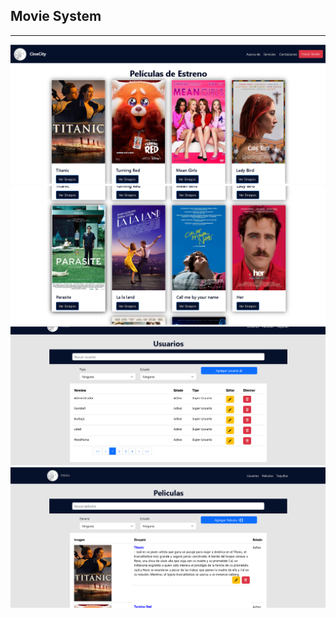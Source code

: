 ## Movie System
***

![alt text](image.png)
![alt text](image-1.png)
![alt text](image-3.png)
![alt text](image-4.png)